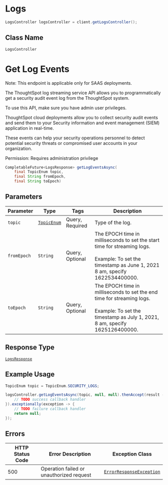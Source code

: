 # Logs

```java
LogsController logsController = client.getLogsController();
```

## Class Name

`LogsController`


# Get Log Events

Note: This endpoint is applicable only for SAAS deployments.

The ThoughtSpot log streaming service API allows you to programmatically get a security audit event log from the ThoughtSpot system.

To use this API, make sure you have admin user privileges.

ThoughtSpot cloud deployments allow you to collect security audit events and send them to your Security information and event management (SIEM) application in real-time.

These events can help your security operations personnel to detect potential security threats or compromised user accounts in your organization.

Permission: Requires administration privilege

```java
CompletableFuture<LogsResponse> getLogEventsAsync(
    final TopicEnum topic,
    final String fromEpoch,
    final String toEpoch)
```

## Parameters

| Parameter | Type | Tags | Description |
|  --- | --- | --- | --- |
| `topic` | [`TopicEnum`](../../doc/models/topic-enum.md) | Query, Required | Type of the log. |
| `fromEpoch` | `String` | Query, Optional | The EPOCH time in milliseconds to set the start time for streaming logs.<br><br>Example: To set the timestamp as June 1, 2021 8 am, specify 1622534400000. |
| `toEpoch` | `String` | Query, Optional | The EPOCH time in milliseconds to set the end time for streaming logs.<br><br>Example: To set the timestamp as July 1, 2021, 8 am, specify 1625126400000. |

## Response Type

[`LogsResponse`](../../doc/models/logs-response.md)

## Example Usage

```java
TopicEnum topic = TopicEnum.SECURITY_LOGS;

logsController.getLogEventsAsync(topic, null, null).thenAccept(result -> {
    // TODO success callback handler
}).exceptionally(exception -> {
    // TODO failure callback handler
    return null;
});
```

## Errors

| HTTP Status Code | Error Description | Exception Class |
|  --- | --- | --- |
| 500 | Operation failed or unauthorized request | [`ErrorResponseException`](../../doc/models/error-response-exception.md) |


